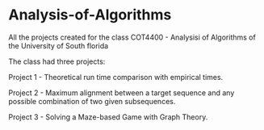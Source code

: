 # Analysis-of-Algorithms
All the projects created for the class COT4400 - Analysisi of Algorithms of the University of South florida

The class had three projects:

Project 1 - Theoretical run time comparison with empirical times.

Project 2 - Maximum alignment between a target sequence and any possible combination of two given subsequences.

Project 3 - Solving a Maze-based Game with Graph Theory.

